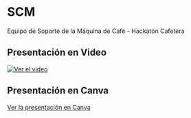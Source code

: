 # SCM
Equipo de Soporte de la Máquina de Café - Hackatón Cafetera

## Presentación en Video

[![Ver el video](https://img.youtube.com/vi/1WkZqU_FvzwcvztASg2qDHuQEVAGA2-rX/0.jpg)](https://drive.google.com/file/d/1WkZqU_FvzwcvztASg2qDHuQEVAGA2-rX/view?usp=drive_link)

## Presentación en Canva

[Ver la presentación en Canva](https://www.canva.com/design/DAGspkveOAg/dUBalb3yPo_Iaznoo7DBlw/view?utm_content=DAGspkveOAg&utm_campaign=designshare&utm_medium=link2&utm_source=uniquelinks&utlId=h28d4018f55)

